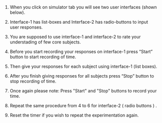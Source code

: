 1. When you click on simulator tab you will see two user interfaces (shown below).

2. Interface-1 has list-boxes and Interface-2 has radio-buttons to input user responses.

3. You are supposed to use interface-1 and interface-2 to rate your understading of few core subjects.

4. Before you start recording your responses on interface-1 press “Start” button to start recording of time.

5. Then give your responses for each subject using interface-1 (list boxes).

6. After you finish giving responses for all subjects press “Stop” button to stop recording of time.

7. Once again please note: Press "Start" and "Stop" buttons to record your time.

8. Repeat the same procedure from 4 to 6 for interface-2 ( radio buttons ) .

9. Reset the timer if you wish to repeat the experimentation again.
